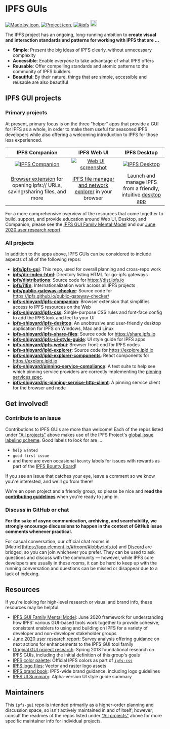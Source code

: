 # IPFS GUIs

[![Made by icon.](https://img.shields.io/badge/made%20by-Protocol%20Labs-blue.svg?style=flat)](https://protocol.ai/)
[![Project icon.](https://img.shields.io/badge/project-IPFS-blue.svg?style=flat)](http://ipfs.io/)
[![#ipfs](https://img.shields.io/badge/irc-%23ipfs-brightgreen.svg)](https://webchat.freenode.net/?channels=ipfs) <a href="https://www.irccloud.com/invite?channel=%23ipfs-gui&amp;hostname=irc.freenode.net&amp;port=6697&amp;ssl=1" target="_blank"><img src="https://img.shields.io/badge/irc-%23ipfs--gui-brightgreen.svg?style=flat"  height="20"></a>

The IPFS project has an ongoing, long-running ambition to **create visual and interaction standards and patterns for working with IPFS that are ...**

- **Simple**: Present the big ideas of IPFS clearly, without unnecessary complexity
- **Accessible**: Enable *everyone* to take advantage of what IPFS offers
- **Reusable**: Offer compelling standards and atomic patterns to the community of IPFS builders
- **Beautiful**: By their nature, things that are simple, accessible and reusable are also beautiful

## IPFS GUI projects

### Primary projects

At present, primary focus is on the three "helper" apps that provide a GUI for IPFS as a whole, in order to make them useful for seasoned IPFS developers while also offering a welcoming introduction to IPFS for those less experienced.

| IPFS Companion | IPFS Web UI | IPFS Desktop |
|:-:|:-:|:-:|
| [<img title="IPFS Companion" src="https://ipfs.io/images/ipfs-companion-hex.png" />][IPFS Companion] | [<img title="Web UI screenshot" src="img/webui-hex.png" />][IPFS Web UI] | [<img title="IPFS Desktop" src="https://ipfs.io/images/ipfs-desktop-hex.png" />][IPFS Desktop] |
| [Browser extension](https://github.com/ipfs/ipfs-companion) for opening ipfs:// URLs, saving/sharing files, and more| [IPFS file manager and network explorer](https://github.com/ipfs-shipyard/ipfs-webui) in your browser | Launch and manage IPFS from a friendly, intuitive [desktop app](https://www.github.com/ipfs-shipyard/ipfs-desktop) |

For a more comprehensive overview of the resources that come together to build, support, and provide education around Web UI, Desktop, and Companion, please see the [IPFS GUI Family Mental Model](https://ipfs-gui-mental-model.netlify.app/) and our [June 2020 user research report](https://docs.google.com/document/d/1V5sDSxMqhhplpcB8u8CffiGWHUvw-t4p_sn5vigdR90/edit#).

### All projects

In addition to the apps above, IPFS GUIs can be considered to include aspects of all of the following repos:

- **[ipfs/ipfs-gui](https://www.github.com/ipfs/ipfs-gui)**: This repo, used for overall planning and cross-repo work
- **[ipfs/dir-index-html](https://www.github.com/ipfs/dir-index-html)**: Directory listing HTML for go-ipfs gateways
- **[ipfs/distributions](https://www.github.com/ipfs/distributions)**: Source code for https://dist.ipfs.io
- **[ipfs/i18n](https://www.github.com/ipfs/i18n)**: Internationalization work across all IPFS projects
- **[ipfs/public-gateway-checker](https://www.github.com/ipfs/public-gateway-checker)**: Source code for https://ipfs.github.io/public-gateway-checker/
- **[ipfs-shipyard/ipfs-companion](https://www.github.com/ipfs-shipyard/ipfs-companion)**: Browser extension that simplifies access to IPFS resources on the Web
- **[ipfs-shipyard/ipfs-css](https://www.github.com/ipfs-shipyard/ipfs-css)**: Single-purpose CSS rules and font-face config to add the IPFS look and feel to your UI
- **[ipfs-shipyard/ipfs-desktop](https://www.github.com/ipfs-shipyard/ipfs-desktop)**: An unobtrusive and user-friendly desktop application for IPFS on Windows, Mac and Linux
- **[ipfs-shipyard/ipfs-share-files](https://www.github.com/ipfs-shipyard/ipfs-share-files)**: Source code for https://share.ipfs.io
- **[ipfs-shipyard/ipfs-ui-style-guide](https://www.github.com/ipfs-shipyard/ipfs-ui-style-guide)**: UI style guide for IPFS apps
- **[ipfs-shipyard/ipfs-webui](https://www.github.com/ipfs-shipyard/ipfs-webui)**: Browser front-end for IPFS nodes
- **[ipfs-shipyard/ipld-explorer](https://www.github.com/ipfs-shipyard/ipld-explorer)**: Source code for https://explore.ipld.io
- **[ipfs-shipyard/ipld-explorer-components](https://www.github.com/ipfs-shipyard/ipld-explorer-components)**: React components for https://explore.ipld.io
- **[ipfs-shipyard/pinning-service-compliance](https://www.github.com/ipfs-shipyard/pinning-service-compliance)**: A test suite to help see which pinning service providers are correctly implementing the [pinning services spec](https://ipfs.github.io/pinning-services-api-spec/).
- **[ipfs-shipyard/js-pinning-service-http-client](https://github.com/ipfs-shipyard/js-pinning-service-http-client)**: A pinning service client for the browser and node

## Get involved!

### Contribute to an issue

Contributions to IPFS GUIs are more than welcome! Each of the repos listed under ["All projects"](#all-projects) above makes use of the IPFS Project's [global issue labeling scheme](https://github.com/ipfs/community/blob/master/ISSUE_LABELS.md). Good labels to look for are ...
- `help wanted`
- `good first issue`
- and there are even occasional `bounty` labels for issues with rewards as part of the [IPFS Bounty Board](https://github.com/ipfs/devgrants/projects/1)!

If you see an issue that catches your eye, leave a comment so we know you're interested, and we'll go from there!

We're an open project and a friendly group, so please be nice and **read the [contributing guidelines](https://github.com/ipfs/community/blob/master/CONTRIBUTING_JS.md)** when you're ready to jump in.

### Discuss in GitHub or chat

**For the sake of async communication, archiving, and searchability, we strongly encourage discussions to happen in the context of GitHub issue comments whenever practical.**

For casual conversation, our official chat rooms in [Matrix[(https://app.element.io/#/room/#lobby:ipfs.io) and [Discord](https://discord.gg/Z4H6tdECb9) are bridged, so you can join whichever you prefer. They can be used to ask questions and discuss with the community — however, while IPFS core developers are usually in these rooms, it can be hard to keep up with the running conversation and questions can be missed or disappear due to a lack of indexing.

## Resources

If you're looking for high-level research or visual and brand info, these resources may be helpful.

- [IPFS GUI Family Mental Model](https://ipfs-gui-mental-model.netlify.app/): June 2020 framework for understanding how IPFS’ various GUI-based tools work together to provide cohesive, consistent enablers to using and building on IPFS for a variety of developer and non-developer stakeholder groups
- [June 2020 user research report](https://docs.google.com/document/d/1V5sDSxMqhhplpcB8u8CffiGWHUvw-t4p_sn5vigdR90/edit#): Survey analysis offering guidance on next actions for enhancements to the IPFS GUI tool family
- [Original GUI project research](research): Spring 2018 foundational research on IPFS GUIs, including the initial definition of this group's goals
- [IPFS color palette](https://github.com/ipfs-shipyard/ipfs-css#colors): Official IPFS colors as part of [`ipfs-css`](https://github.com/ipfs-shipyard/ipfs-css)
- [IPFS logo files](https://github.com/ipfs-inactive/logo): Vector and raster logo assets
- [IPFS brand book](https://github.com/ipfs-shipyard/ipfs-ui-style-guide/files/1629262/IPFS_brandbook.pdf): IPFS-wide brand guidance, including logo guidelines
- [IPFS UI Summary](img/ipfs-ui-kit.png): Alpha-version UI style guide summary

## Maintainers

This `ipfs-gui` repo is intended primarily as a higher-order planning and discussion space, so isn't actively maintained in and of itself; however, consult the readmes of the repos listed under ["All projects"](#all-projects) above for more specific maintainer info for individual projects.



[IPFS Web UI]: https://github.com/ipfs-shipyard/ipfs-webui "Web-based IPFS file manager and network explorer"
[IPFS Desktop]: https://github.com/ipfs-shipyard/ipfs-desktop "Launch and manage IPFS from a desktop app"
[IPFS Companion]: https://github.com/ipfs/ipfs-companion "Integrate IPFS with your browser"

